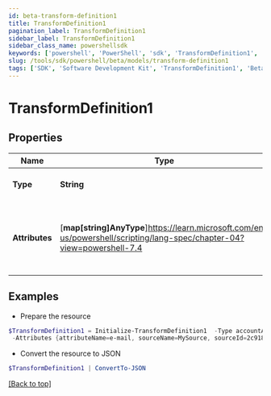 ```yaml
---
id: beta-transform-definition1
title: TransformDefinition1
pagination_label: TransformDefinition1
sidebar_label: TransformDefinition1
sidebar_class_name: powershellsdk
keywords: ['powershell', 'PowerShell', 'sdk', 'TransformDefinition1', 'BetaTransformDefinition1'] 
slug: /tools/sdk/powershell/beta/models/transform-definition1
tags: ['SDK', 'Software Development Kit', 'TransformDefinition1', 'BetaTransformDefinition1']
---
```



# TransformDefinition1

## Properties

Name | Type | Description | Notes
------------ | ------------- | ------------- | -------------
**Type** | **String** | Transform definition type. | [optional] 
**Attributes** | [**map[string]AnyType**]https://learn.microsoft.com/en-us/powershell/scripting/lang-spec/chapter-04?view=powershell-7.4 | Arbitrary key-value pairs to store any metadata for the object | [optional] 

## Examples

- Prepare the resource
```powershell
$TransformDefinition1 = Initialize-TransformDefinition1  -Type accountAttribute `
 -Attributes {attributeName=e-mail, sourceName=MySource, sourceId=2c9180877a826e68017a8c0b03da1a53}
```

- Convert the resource to JSON
```powershell
$TransformDefinition1 | ConvertTo-JSON
```


[[Back to top]](#) 

